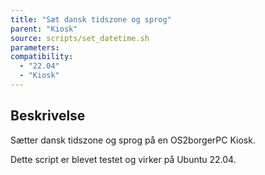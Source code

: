 ```yaml
---
title: "Sæt dansk tidszone og sprog"
parent: "Kiosk"
source: scripts/set_datetime.sh
parameters:
compatibility:  
  - "22.04"
  - "Kiosk"
---
```


## Beskrivelse
Sætter dansk tidszone og sprog på en OS2borgerPC Kiosk.

Dette script er blevet testet og virker på Ubuntu 22.04.